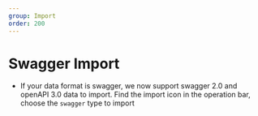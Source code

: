 ```yaml
---
group: Import
order: 200
---
```


# Swagger Import

- If your data format is swagger, we now support swagger 2.0 and openAPI 3.0 data to import. Find the import icon in the operation bar, choose the `swagger` type to import

<code src="./import/component/swagger.tsx" inline=true></code>